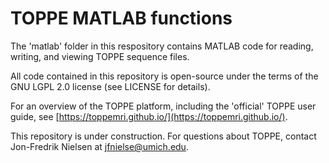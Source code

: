 # TOPPE MATLAB functions

The 'matlab' folder in this respository contains MATLAB code for reading, writing, and viewing TOPPE sequence files.

All code contained in this repository is open-source under the terms of the GNU LGPL 2.0 license (see LICENSE for details).

For an overview of the TOPPE platform, including the 'official' TOPPE user guide, see [https://toppemri.github.io/](https://toppemri.github.io/).

This repository is under construction. For questions about TOPPE, contact Jon-Fredrik Nielsen at jfnielse@umich.edu.
